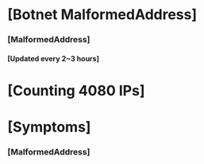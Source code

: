 # [Botnet MalformedAddress]
### [MalformedAddress]
#### [Updated every 2~3 hours]

# [Counting 4080 IPs]

# [Symptoms] 
###   [MalformedAddress]
